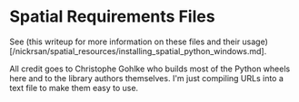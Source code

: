 # Spatial Requirements Files

See (this writeup for more information on these files and their usage)[/nickrsan/spatial_resources/installing_spatial_python_windows.md].

All credit goes to Christophe Gohlke who builds most of the Python wheels here and to the library authors themselves. I'm just compiling URLs into a text file to make them easy to use.